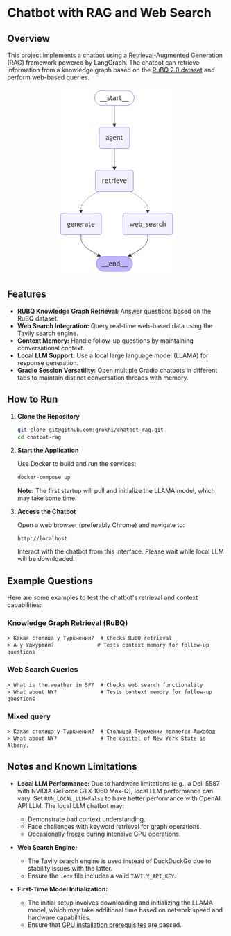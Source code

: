 # Chatbot with RAG and Web Search

## Overview

This project implements a chatbot using a Retrieval-Augmented Generation (RAG) framework powered by LangGraph. The chatbot can retrieve information from a knowledge graph based on the [RuBQ 2.0 dataset](https://github.com/vladislavneon/RuBQ) and perform web-based queries.

<div align="center"> 
   <img src="graph.png" alt="Graph"> 
</div>


## Features

- **RUBQ Knowledge Graph Retrieval:** Answer questions based on the RuBQ dataset.
- **Web Search Integration:** Query real-time web-based data using the Tavily search engine.
- **Context Memory:** Handle follow-up questions by maintaining conversational context.
- **Local LLM Support:** Use a local large language model (LLAMA) for response generation.
- **Gradio Session Versatility**: Open multiple Gradio chatbots in different tabs to maintain distinct conversation threads with memory.

## How to Run

1. **Clone the Repository**

   ```bash
   git clone git@github.com:grokhi/chatbot-rag.git
   cd chatbot-rag
   ```

2. **Start the Application**

   Use Docker to build and run the services:

   ```bash
   docker-compose up
   ```

   **Note:** The first startup will pull and initialize the LLAMA model, which may take some time.

3. **Access the Chatbot**

   Open a web browser (preferably Chrome) and navigate to:

   ```
   http://localhost
   ```

   Interact with the chatbot from this interface. Please wait while local LLM will be downloaded.

## Example Questions

Here are some examples to test the chatbot's retrieval and context capabilities:

### Knowledge Graph Retrieval (RuBQ)

```text
> Какая столица у Туркмении?  # Checks RuBQ retrieval
> А у Удмуртии?              # Tests context memory for follow-up questions
```

### Web Search Queries

```text
> What is the weather in SF?  # Checks web search functionality
> What about NY?              # Tests context memory for follow-up questions
```

### Mixed query

```text
> Какая столица у Туркмении?  # Столицей Туркмении является Ашхабад
> What about NY?              # The capital of New York State is Albany.
```

## Notes and Known Limitations

- **Local LLM Performance:** Due to hardware limitations (e.g., a Dell 5587 with NVIDIA GeForce GTX 1060 Max-Q), local LLM performance can vary. Set `RUN_LOCAL_LLM=False` to have better performance with OpenAI API LLM. The local LLM chatbot may:
  - Demonstrate bad context understanding.
  - Face challenges with keyword retrieval for graph operations.
  - Occasionally freeze during intensive GPU operations.

- **Web Search Engine:**
  - The Tavily search engine is used instead of DuckDuckGo due to stability issues with the latter.
  - Ensure the `.env` file includes a valid `TAVILY_API_KEY`.

- **First-Time Model Initialization:** 
  - The initial setup involves downloading and initializing the LLAMA model, which may take additional time based on network speed and hardware capabilities.
  - Ensure that [GPU installation prerequisites](https://github.com/ollama/ollama/blob/main/docs/docker.md#nvidia-gpu) are passed.
